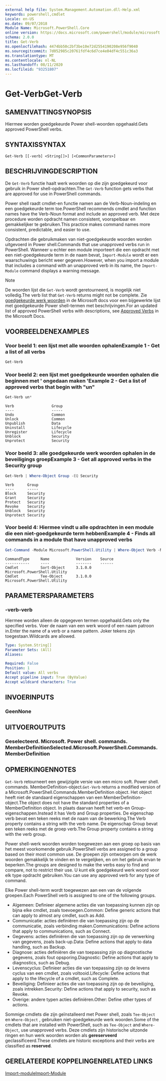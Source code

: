 ```yaml
---
external help file: System.Management.Automation.dll-Help.xml
keywords: powershell,cmdlet
Locale: en-US
ms.date: 09/07/2018
Module Name: Microsoft.PowerShell.Core
online version: https://docs.microsoft.com/powershell/module/microsoft.powershell.core/functions/get-verb?view=powershell-5.1&WT.mc_id=ps-gethelp
schema: 2.0.0
title: Get-Verb
ms.openlocfilehash: 4474bb50c2bf3be10e72d2554190208e956f9040
ms.sourcegitcommit: 7d052985c20761fdf4c6d7ce4e04df4c551c36a3
ms.translationtype: MT
ms.contentlocale: nl-NL
ms.lasthandoff: 08/11/2020
ms.locfileid: "93251807"
---
```

# <span data-ttu-id="e2397-103">Get-Verb</span><span class="sxs-lookup"><span data-stu-id="e2397-103">Get-Verb</span></span>

## <span data-ttu-id="e2397-104">SAMENVATTING</span><span class="sxs-lookup"><span data-stu-id="e2397-104">SYNOPSIS</span></span>
<span data-ttu-id="e2397-105">Hiermee worden goedgekeurde Power shell-woorden opgehaald.</span><span class="sxs-lookup"><span data-stu-id="e2397-105">Gets approved PowerShell verbs.</span></span>

## <span data-ttu-id="e2397-106">SYNTAXIS</span><span class="sxs-lookup"><span data-stu-id="e2397-106">SYNTAX</span></span>

```
Get-Verb [[-verb] <String[]>] [<CommonParameters>]
```

## <span data-ttu-id="e2397-107">BESCHRIJVING</span><span class="sxs-lookup"><span data-stu-id="e2397-107">DESCRIPTION</span></span>

<span data-ttu-id="e2397-108">De `Get-Verb` functie haalt werk woorden op die zijn goedgekeurd voor gebruik in Power shell-opdrachten.</span><span class="sxs-lookup"><span data-stu-id="e2397-108">The `Get-Verb` function gets verbs that are approved for use in PowerShell commands.</span></span>

<span data-ttu-id="e2397-109">Power shell raadt cmdlet-en functie namen aan de Verb-Noun-indeling en een goedgekeurde term toe.</span><span class="sxs-lookup"><span data-stu-id="e2397-109">PowerShell recommends cmdlet and function names have the Verb-Noun format and include an approved verb.</span></span> <span data-ttu-id="e2397-110">Met deze procedure worden opdracht namen consistent, voorspelbaar en gemakkelijker te gebruiken.</span><span class="sxs-lookup"><span data-stu-id="e2397-110">This practice makes command names more consistent, predictable, and easier to use.</span></span>

<span data-ttu-id="e2397-111">Opdrachten die gebruikmaken van niet-goedgekeurde woorden worden uitgevoerd in Power shell.</span><span class="sxs-lookup"><span data-stu-id="e2397-111">Commands that use unapproved verbs run in PowerShell.</span></span> <span data-ttu-id="e2397-112">Wanneer u echter een module importeert die een opdracht met een niet-goedgekeurde term in de naam bevat, `Import-Module` wordt er een waarschuwings bericht weer gegeven.</span><span class="sxs-lookup"><span data-stu-id="e2397-112">However, when you import a module that includes a command with an unapproved verb in its name, the `Import-Module` command displays a warning message.</span></span>

> [!NOTE]
> <span data-ttu-id="e2397-113">De woorden lijst die `Get-Verb` wordt geretourneerd, is mogelijk niet volledig.</span><span class="sxs-lookup"><span data-stu-id="e2397-113">The verb list that `Get-Verb` returns might not be complete.</span></span> <span data-ttu-id="e2397-114">Zie [goedgekeurde werk woorden](../../docs-conceptual/developer/cmdlet/approved-verbs-for-windows-powershell-commands.md) in de Microsoft docs voor een bijgewerkte lijst met goedgekeurde Power shell-termen met beschrijvingen.</span><span class="sxs-lookup"><span data-stu-id="e2397-114">For an updated list of approved PowerShell verbs with descriptions, see [Approved Verbs](../../docs-conceptual/developer/cmdlet/approved-verbs-for-windows-powershell-commands.md) in the Microsoft Docs.</span></span>

## <span data-ttu-id="e2397-115">VOORBEELDEN</span><span class="sxs-lookup"><span data-stu-id="e2397-115">EXAMPLES</span></span>

### <span data-ttu-id="e2397-116">Voor beeld 1: een lijst met alle woorden ophalen</span><span class="sxs-lookup"><span data-stu-id="e2397-116">Example 1 - Get a list of all verbs</span></span>

```powershell
Get-Verb
```

### <span data-ttu-id="e2397-117">Voor beeld 2: een lijst met goedgekeurde woorden ophalen die beginnen met ' ongedaan maken '</span><span class="sxs-lookup"><span data-stu-id="e2397-117">Example 2 - Get a list of approved verbs that begin with "un"</span></span>

```powershell
Get-Verb un*
```

```Output
Verb                 Group
----                 -----
Undo                 Common
Unlock               Common
Unpublish            Data
Uninstall            Lifecycle
Unregister           Lifecycle
Unblock              Security
Unprotect            Security
```

### <span data-ttu-id="e2397-118">Voor beeld 3: alle goedgekeurde werk woorden ophalen in de beveiligings groep</span><span class="sxs-lookup"><span data-stu-id="e2397-118">Example 3 - Get all approved verbs in the Security group</span></span>

```powershell
Get-Verb | Where-Object Group -EQ Security
```

```Output
Verb      Group
----      -----
Block     Security
Grant     Security
Protect   Security
Revoke    Security
Unblock   Security
Unprotect Security
```

### <span data-ttu-id="e2397-119">Voor beeld 4: Hiermee vindt u alle opdrachten in een module die een niet-goedgekeurde term hebben</span><span class="sxs-lookup"><span data-stu-id="e2397-119">Example 4 - Finds all commands in a module that have unapproved verbs</span></span>

```powershell
Get-Command -Module Microsoft.PowerShell.Utility | Where-Object Verb -NotIn (Get-Verb).Verb
```

```Output
CommandType     Name            Version    Source
-----------     ----            -------    ------
Cmdlet          Sort-Object     3.1.0.0    Microsoft.PowerShell.Utility
Cmdlet          Tee-Object      3.1.0.0    Microsoft.PowerShell.Utility
```

## <span data-ttu-id="e2397-120">PARAMETERS</span><span class="sxs-lookup"><span data-stu-id="e2397-120">PARAMETERS</span></span>

### <span data-ttu-id="e2397-121">-verb</span><span class="sxs-lookup"><span data-stu-id="e2397-121">-verb</span></span>

<span data-ttu-id="e2397-122">Hiermee worden alleen de opgegeven termen opgehaald.</span><span class="sxs-lookup"><span data-stu-id="e2397-122">Gets only the specified verbs.</span></span>
<span data-ttu-id="e2397-123">Voer de naam van een werk woord of een naam patroon in.</span><span class="sxs-lookup"><span data-stu-id="e2397-123">Enter the name of a verb or a name pattern.</span></span>
<span data-ttu-id="e2397-124">Joker tekens zijn toegestaan.</span><span class="sxs-lookup"><span data-stu-id="e2397-124">Wildcards are allowed.</span></span>

```yaml
Type: System.String[]
Parameter Sets: (All)
Aliases:

Required: False
Position: 1
Default value: All verbs
Accept pipeline input: True (ByValue)
Accept wildcard characters: True
```

## <span data-ttu-id="e2397-125">INVOER</span><span class="sxs-lookup"><span data-stu-id="e2397-125">INPUTS</span></span>

### <span data-ttu-id="e2397-126">Geen</span><span class="sxs-lookup"><span data-stu-id="e2397-126">None</span></span>

## <span data-ttu-id="e2397-127">UITVOER</span><span class="sxs-lookup"><span data-stu-id="e2397-127">OUTPUTS</span></span>

### <span data-ttu-id="e2397-128">Geselecteerd. Microsoft. Power shell. commands. MemberDefinition</span><span class="sxs-lookup"><span data-stu-id="e2397-128">Selected.Microsoft.PowerShell.Commands.MemberDefinition</span></span>

## <span data-ttu-id="e2397-129">OPMERKINGEN</span><span class="sxs-lookup"><span data-stu-id="e2397-129">NOTES</span></span>

<span data-ttu-id="e2397-130">`Get-Verb` retourneert een gewijzigde versie van een micro soft. Power shell. commands. MemberDefinition-object.</span><span class="sxs-lookup"><span data-stu-id="e2397-130">`Get-Verb` returns a modified version of a Microsoft.PowerShell.Commands.MemberDefinition object.</span></span>
<span data-ttu-id="e2397-131">Het object heeft niet de standaard eigenschappen van een MemberDefinition-object.</span><span class="sxs-lookup"><span data-stu-id="e2397-131">The object does not have the standard properties of a MemberDefinition object.</span></span> <span data-ttu-id="e2397-132">In plaats daarvan heeft het verb-en Group-eigenschappen.</span><span class="sxs-lookup"><span data-stu-id="e2397-132">Instead it has Verb and Group properties.</span></span> <span data-ttu-id="e2397-133">De eigenschap verb bevat een teken reeks met de naam van de bewerking.</span><span class="sxs-lookup"><span data-stu-id="e2397-133">The Verb property contains a string with the verb name.</span></span> <span data-ttu-id="e2397-134">De eigenschap Group bevat een teken reeks met de groep verb.</span><span class="sxs-lookup"><span data-stu-id="e2397-134">The Group property contains a string with the verb group.</span></span>

<span data-ttu-id="e2397-135">Power shell-werk woorden worden toegewezen aan een groep op basis van het meest voorkomende gebruik.</span><span class="sxs-lookup"><span data-stu-id="e2397-135">PowerShell verbs are assigned to a group based on their most common use.</span></span> <span data-ttu-id="e2397-136">De groepen zijn ontworpen om de werk woorden gemakkelijk te vinden en te vergelijken, en om het gebruik ervan te beperken.</span><span class="sxs-lookup"><span data-stu-id="e2397-136">The groups are designed to make the verbs easy to find and compare, not to restrict their use.</span></span> <span data-ttu-id="e2397-137">U kunt elk goedgekeurd werk woord voor elk type opdracht gebruiken.</span><span class="sxs-lookup"><span data-stu-id="e2397-137">You can use any approved verb for any type of command.</span></span>

<span data-ttu-id="e2397-138">Elke Power shell-term wordt toegewezen aan een van de volgende groepen.</span><span class="sxs-lookup"><span data-stu-id="e2397-138">Each PowerShell verb is assigned to one of the following groups.</span></span>

- <span data-ttu-id="e2397-139">Algemeen: Definieer algemene acties die van toepassing kunnen zijn op bijna elke cmdlet, zoals toevoegen.</span><span class="sxs-lookup"><span data-stu-id="e2397-139">Common: Define generic actions that can apply to almost any cmdlet, such as Add.</span></span>
- <span data-ttu-id="e2397-140">Communicatie: acties definiëren die van toepassing zijn op de communicatie, zoals verbinding maken.</span><span class="sxs-lookup"><span data-stu-id="e2397-140">Communications:  Define actions that apply to communications, such as Connect.</span></span>
- <span data-ttu-id="e2397-141">Gegevens: acties definiëren die van toepassing zijn op de verwerking van gegevens, zoals back-up.</span><span class="sxs-lookup"><span data-stu-id="e2397-141">Data:  Define actions that apply to data handling, such as Backup.</span></span>
- <span data-ttu-id="e2397-142">Diagnose: acties definiëren die van toepassing zijn op diagnostische gegevens, zoals fout opsporing.</span><span class="sxs-lookup"><span data-stu-id="e2397-142">Diagnostic: Define actions that apply to diagnostics, such as Debug.</span></span>
- <span data-ttu-id="e2397-143">Levenscyclus: Definieer acties die van toepassing zijn op de levens cyclus van een cmdlet, zoals voltooid.</span><span class="sxs-lookup"><span data-stu-id="e2397-143">Lifecycle: Define actions that apply to the lifecycle of a cmdlet, such as Complete.</span></span>
- <span data-ttu-id="e2397-144">Beveiliging: Definieer acties die van toepassing zijn op de beveiliging, zoals intrekken.</span><span class="sxs-lookup"><span data-stu-id="e2397-144">Security: Define actions that apply to security, such as Revoke.</span></span>
- <span data-ttu-id="e2397-145">Overige: andere typen acties definiëren.</span><span class="sxs-lookup"><span data-stu-id="e2397-145">Other: Define other types of actions.</span></span>

<span data-ttu-id="e2397-146">Sommige cmdlets die zijn geïnstalleerd met Power shell, zoals `Tee-Object` en `Where-Object` , gebruiken niet-goedgekeurde werk woorden.</span><span class="sxs-lookup"><span data-stu-id="e2397-146">Some of the cmdlets that are installed with PowerShell, such as `Tee-Object` and `Where-Object`, use unapproved verbs.</span></span> <span data-ttu-id="e2397-147">Deze cmdlets zijn historische uitzonde ringen en hun werk woorden worden als **gereserveerd** geclassificeerd.</span><span class="sxs-lookup"><span data-stu-id="e2397-147">These cmdlets are historic exceptions and their verbs are classified as **reserved**.</span></span>

## <span data-ttu-id="e2397-148">GERELATEERDE KOPPELINGEN</span><span class="sxs-lookup"><span data-stu-id="e2397-148">RELATED LINKS</span></span>

[<span data-ttu-id="e2397-149">Import-module</span><span class="sxs-lookup"><span data-stu-id="e2397-149">Import-Module</span></span>](import-module.md)
